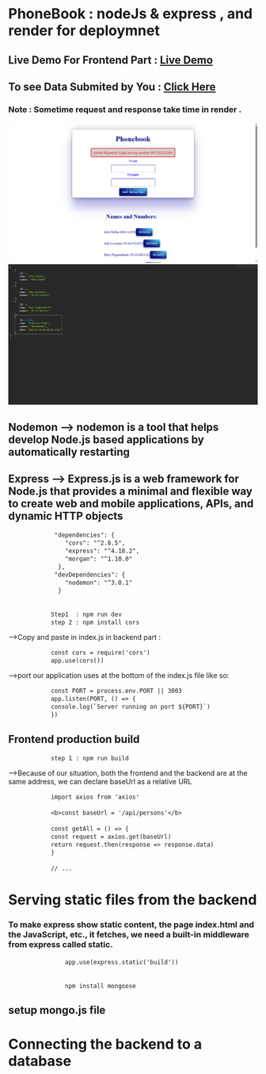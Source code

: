 # PhoneBook :  nodeJs & express  , and render for deploymnet



## Live Demo For Frontend Part : <a href="https://phonebook-complete.onrender.com/">Live Demo</a> 
## To see Data Submited by You  :  <a href="https://phonebook-complete.onrender.com/api/persons">Click Here</a> 

### Note : Sometime request and response take time in render .

![Alt text](image-2.png)
![Alt text](image-3.png)


## Nodemon --> nodemon is a tool that helps develop Node.js based applications by automatically restarting

## Express --> Express.js is a web framework for Node.js that provides a minimal and flexible way to create web and mobile applications, APIs, and dynamic HTTP objects

                 "dependencies": {
                    "cors": "^2.8.5",
                    "express": "^4.18.2",
                    "morgan": "^1.10.0"
                  },
                 "devDependencies": {
                    "nodemon": "^3.0.1"
                  }


                Step1  : npm run dev
                step 2 : npm install cors

-->Copy and paste in index.js in backend part :

                const cors = require('cors')
                app.use(cors())

-->port our application uses at the bottom of the index.js file like so:

                const PORT = process.env.PORT || 3003
                app.listen(PORT, () => {
                console.log(`Server running on port ${PORT}`)
                })

##  Frontend production build

                step 1 : npm run build

-->Because of our situation, both the frontend and the backend are at the same address, we can declare baseUrl as a relative URL

                import axios from 'axios'

                <b>const baseUrl = '/api/persons'</b>

                const getAll = () => {
                const request = axios.get(baseUrl)
                return request.then(response => response.data)
                }

                // ...

# Serving static files from the backend

### To make express show static content, the page index.html and the JavaScript, etc., it fetches, we need a built-in middleware from express called static.

                    app.use(express.static('build'))


                    npm install mongoose

## setup mongo.js file 

# Connecting the backend to a database
